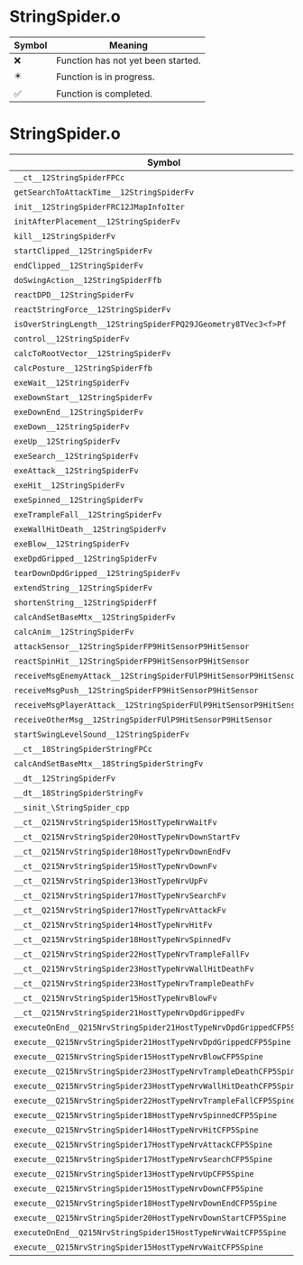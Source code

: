 # StringSpider.o
| Symbol | Meaning 
| ------------- | ------------- 
| :x: | Function has not yet been started. 
| :eight_pointed_black_star: | Function is in progress. 
| :white_check_mark: | Function is completed. 


# StringSpider.o
| Symbol | Decompiled? |
| ------------- | ------------- |
| `__ct__12StringSpiderFPCc` | :x: |
| `getSearchToAttackTime__12StringSpiderFv` | :x: |
| `init__12StringSpiderFRC12JMapInfoIter` | :x: |
| `initAfterPlacement__12StringSpiderFv` | :x: |
| `kill__12StringSpiderFv` | :x: |
| `startClipped__12StringSpiderFv` | :x: |
| `endClipped__12StringSpiderFv` | :x: |
| `doSwingAction__12StringSpiderFfb` | :x: |
| `reactDPD__12StringSpiderFv` | :x: |
| `reactStringForce__12StringSpiderFv` | :x: |
| `isOverStringLength__12StringSpiderFPQ29JGeometry8TVec3<f>Pf` | :x: |
| `control__12StringSpiderFv` | :x: |
| `calcToRootVector__12StringSpiderFv` | :x: |
| `calcPosture__12StringSpiderFfb` | :x: |
| `exeWait__12StringSpiderFv` | :x: |
| `exeDownStart__12StringSpiderFv` | :x: |
| `exeDownEnd__12StringSpiderFv` | :x: |
| `exeDown__12StringSpiderFv` | :x: |
| `exeUp__12StringSpiderFv` | :x: |
| `exeSearch__12StringSpiderFv` | :x: |
| `exeAttack__12StringSpiderFv` | :x: |
| `exeHit__12StringSpiderFv` | :x: |
| `exeSpinned__12StringSpiderFv` | :x: |
| `exeTrampleFall__12StringSpiderFv` | :x: |
| `exeWallHitDeath__12StringSpiderFv` | :x: |
| `exeBlow__12StringSpiderFv` | :x: |
| `exeDpdGripped__12StringSpiderFv` | :x: |
| `tearDownDpdGripped__12StringSpiderFv` | :x: |
| `extendString__12StringSpiderFv` | :x: |
| `shortenString__12StringSpiderFf` | :x: |
| `calcAndSetBaseMtx__12StringSpiderFv` | :x: |
| `calcAnim__12StringSpiderFv` | :x: |
| `attackSensor__12StringSpiderFP9HitSensorP9HitSensor` | :x: |
| `reactSpinHit__12StringSpiderFP9HitSensorP9HitSensor` | :x: |
| `receiveMsgEnemyAttack__12StringSpiderFUlP9HitSensorP9HitSensor` | :x: |
| `receiveMsgPush__12StringSpiderFP9HitSensorP9HitSensor` | :x: |
| `receiveMsgPlayerAttack__12StringSpiderFUlP9HitSensorP9HitSensor` | :x: |
| `receiveOtherMsg__12StringSpiderFUlP9HitSensorP9HitSensor` | :x: |
| `startSwingLevelSound__12StringSpiderFv` | :x: |
| `__ct__18StringSpiderStringFPCc` | :x: |
| `calcAndSetBaseMtx__18StringSpiderStringFv` | :x: |
| `__dt__12StringSpiderFv` | :x: |
| `__dt__18StringSpiderStringFv` | :x: |
| `__sinit_\StringSpider_cpp` | :x: |
| `__ct__Q215NrvStringSpider15HostTypeNrvWaitFv` | :x: |
| `__ct__Q215NrvStringSpider20HostTypeNrvDownStartFv` | :x: |
| `__ct__Q215NrvStringSpider18HostTypeNrvDownEndFv` | :x: |
| `__ct__Q215NrvStringSpider15HostTypeNrvDownFv` | :x: |
| `__ct__Q215NrvStringSpider13HostTypeNrvUpFv` | :x: |
| `__ct__Q215NrvStringSpider17HostTypeNrvSearchFv` | :x: |
| `__ct__Q215NrvStringSpider17HostTypeNrvAttackFv` | :x: |
| `__ct__Q215NrvStringSpider14HostTypeNrvHitFv` | :x: |
| `__ct__Q215NrvStringSpider18HostTypeNrvSpinnedFv` | :x: |
| `__ct__Q215NrvStringSpider22HostTypeNrvTrampleFallFv` | :x: |
| `__ct__Q215NrvStringSpider23HostTypeNrvWallHitDeathFv` | :x: |
| `__ct__Q215NrvStringSpider23HostTypeNrvTrampleDeathFv` | :x: |
| `__ct__Q215NrvStringSpider15HostTypeNrvBlowFv` | :x: |
| `__ct__Q215NrvStringSpider21HostTypeNrvDpdGrippedFv` | :x: |
| `executeOnEnd__Q215NrvStringSpider21HostTypeNrvDpdGrippedCFP5Spine` | :x: |
| `execute__Q215NrvStringSpider21HostTypeNrvDpdGrippedCFP5Spine` | :x: |
| `execute__Q215NrvStringSpider15HostTypeNrvBlowCFP5Spine` | :x: |
| `execute__Q215NrvStringSpider23HostTypeNrvTrampleDeathCFP5Spine` | :x: |
| `execute__Q215NrvStringSpider23HostTypeNrvWallHitDeathCFP5Spine` | :x: |
| `execute__Q215NrvStringSpider22HostTypeNrvTrampleFallCFP5Spine` | :x: |
| `execute__Q215NrvStringSpider18HostTypeNrvSpinnedCFP5Spine` | :x: |
| `execute__Q215NrvStringSpider14HostTypeNrvHitCFP5Spine` | :x: |
| `execute__Q215NrvStringSpider17HostTypeNrvAttackCFP5Spine` | :x: |
| `execute__Q215NrvStringSpider17HostTypeNrvSearchCFP5Spine` | :x: |
| `execute__Q215NrvStringSpider13HostTypeNrvUpCFP5Spine` | :x: |
| `execute__Q215NrvStringSpider15HostTypeNrvDownCFP5Spine` | :x: |
| `execute__Q215NrvStringSpider18HostTypeNrvDownEndCFP5Spine` | :x: |
| `execute__Q215NrvStringSpider20HostTypeNrvDownStartCFP5Spine` | :x: |
| `executeOnEnd__Q215NrvStringSpider15HostTypeNrvWaitCFP5Spine` | :x: |
| `execute__Q215NrvStringSpider15HostTypeNrvWaitCFP5Spine` | :x: |
